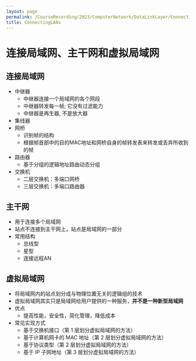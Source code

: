 ```yaml
---
layout: page
permalink: /CourseRecording/2023/ComputerNetwork/DataLinkLayer/ConnectingLANs/index.html
title: ConnectingLANs
---
```


# 连接局域网、主干网和虚拟局域网

## 连接局域网

- 中继器
    - 中继器连接一个局域网的各个网段
    - 中继器转发每一帧; 它没有过滤能力
    - 中继器是再生器, 不是放大器
- 集线器
- 网桥
    - 识别帧的结构
    - 根据帧首部中的目的MAC地址和网桥自身的帧转发表来转发或丢弃所收到的帧
- 路由器
    - 基于分组的逻辑地址路由动态分组
- 交换机
    - 二层交换机：多端口网桥
    - 三层交换机：多端口路由器

## 主干网

- 用于连接多个局域网
- 站点不连接到主干网上，站点是局域网的一部分
- 常用结构
    - 总线型
    - 星型
    - 连接远程AN

## 虚拟局域网

- 将局域网内的站点划分成与物理位置无关的逻辑组的技术
- 虚拟局域网其实只是局域网给用户提供的一种服务，**并不是一种新型局域网**
- 优点
    - 提高性能，安全性，简化管理，降低成本
- 常见实现方式
    - 基于交换机接口（第 1 层划分虚拟局域网的方法）
    - 基于计算机网卡的 MAC 地址（第 2 层划分虚拟局域网的方法）
    - 基于协议类型（第 2 层划分虚拟局域网的方法）
    - 基于 IP 子网地址（第 3 层划分虚拟局域网的方法）